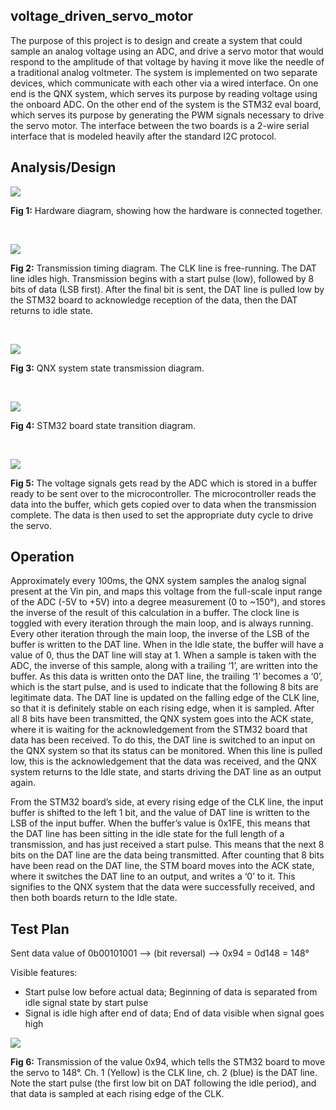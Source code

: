 ## voltage_driven_servo_motor

The purpose of this project is to design and create a system that could sample an analog voltage using an ADC, and drive a servo motor that would respond to the amplitude of that voltage by having it move like the needle of a traditional analog voltmeter. The system is implemented on two separate devices, which communicate with each other via a wired interface. On one end is the QNX system, which serves its purpose by reading voltage using the onboard ADC. On the other end of the system is the STM32 eval board, which serves its purpose by generating the PWM signals necessary to drive the servo motor. The interface between the two boards is a 2-wire serial interface that is modeled heavily after the standard I2C protocol.


## Analysis/Design

![](https://i.imgur.com/1ghAA0w.png)

**Fig 1:** Hardware diagram, showing how the hardware is connected together.

&nbsp;

![](https://i.imgur.com/sqQ1SUX.png)

**Fig 2:** Transmission timing diagram. The CLK line is free-running. The DAT line idles high. Transmission begins with a start pulse (low), followed by 8 bits of data (LSB first). After the final bit is sent, the DAT line is pulled low by the STM32 board to acknowledge reception of the data, then the DAT returns to idle state.

&nbsp;

![](https://i.imgur.com/fovzi5e.png)

**Fig 3:** QNX system state transmission diagram.

&nbsp;

![](https://i.imgur.com/MhCYObq.png)

**Fig 4:** STM32 board state transition diagram.

&nbsp;

![](https://i.imgur.com/GXAzDuq.png)

**Fig 5:** The voltage signals gets read by the ADC which is stored in a buffer ready to be sent over to the microcontroller. The microcontroller reads the data into the buffer, which gets copied over to data when the transmission complete. The data is then used to set the appropriate duty cycle to drive the servo.


## Operation

Approximately every 100ms, the QNX system samples the analog signal present at the Vin pin, and maps this voltage from the full-scale input range of the ADC (-5V to +5V) into a degree measurement (0 to ~150°), and stores the inverse of the result of this calculation in a buffer. The clock line is toggled with every iteration through the main loop, and is always running. Every other iteration through the main loop, the inverse of the LSB of the buffer is written to the DAT line. When in the Idle state, the buffer will have a value of 0, thus the DAT line will stay at 1. When a sample is taken with the ADC, the inverse of this sample, along with a trailing ‘1’, are written into the buffer. As this data is written onto the DAT line, the trailing ‘1’ becomes a ‘0’, which is the start pulse, and is used to indicate that the following 8 bits are legitimate data. The DAT line is updated on the falling edge of the CLK line, so that it is definitely stable on each rising edge, when it is sampled. After all 8 bits have been transmitted, the QNX system goes into the ACK state, where it is waiting for the acknowledgement from the STM32 board that data has been received. To do this, the DAT line is switched to an input on the QNX system so that its status can be monitored. When this line is pulled low, this is the acknowledgement that the data was received, and the QNX system returns to the Idle state, and starts driving the DAT line as an output again.

From the STM32 board’s side, at every rising edge of the CLK line, the input buffer is shifted to the left 1 bit, and the value of DAT line is written to the LSB of the input buffer. When the buffer’s value is 0x1FE, this means that the DAT line has been sitting in the idle state for the full length of a transmission, and has just received a start pulse. This means that the next 8 bits on the DAT line are the data being transmitted. After counting that 8 bits have been read on the DAT line, the STM board moves into the ACK state, where it switches the DAT line to an output, and writes a ‘0’ to it. This signifies to the QNX system that the data were successfully received, and then both boards return to the Idle state.


## Test Plan

Sent data value of 0b00101001 --> (bit reversal) --> 0x94 = 0d148 = 148°

Visible features: 
- Start pulse low before actual data; Beginning of data is separated from idle signal state by start pulse
- Signal is idle high after end of data; End of data visible when signal goes high

![](https://i.imgur.com/wrRfT8Z.png)

**Fig 6:** Transmission of the value 0x94, which tells the STM32 board to move the servo to 148°. Ch. 1 (Yellow) is the CLK line, ch. 2 (blue) is the DAT line. Note the start pulse (the first low bit on DAT following the idle period), and that data is sampled at each rising edge of the CLK.
